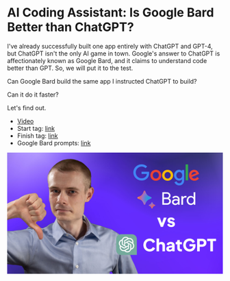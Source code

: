 # AI Coding Assistant: Is Google Bard Better than ChatGPT?

I've already successfully built one app entirely with ChatGPT and GPT-4, but ChatGPT isn't the only AI game in town. Google's answer to ChatGPT is affectionately known as Google Bard, and it claims to understand code better than GPT. So, we will put it to the test.

Can Google Bard build the same app I instructed ChatGPT to build?

Can it do it faster?

Let's find out.

- [Video](https://youtu.be/XlitNIdfNhw)
- Start tag: [link](releases/tag/start)
- Finish tag: [link](releases/tag/finish)
- Google Bard prompts: [link](https://tldr.st/AA)

![YouTube Video Thumbnail](.docs/Thumbnail.jpg)
